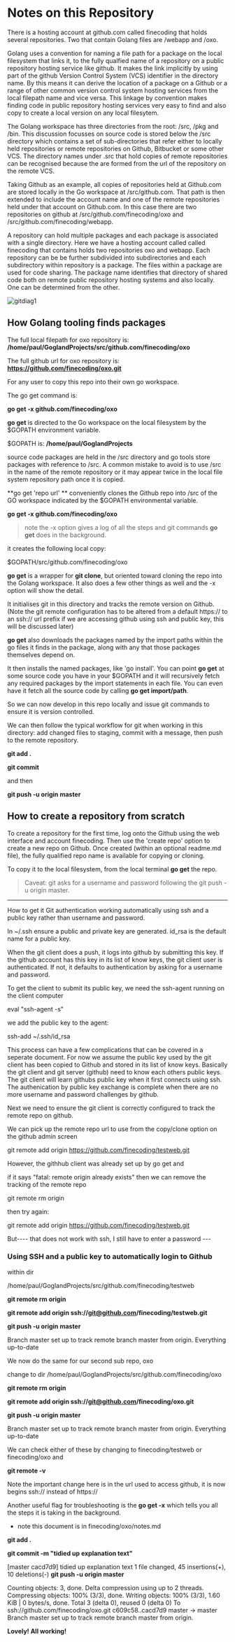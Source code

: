 # Notes on this Repository

There is a hosting account at  github.com called finecoding that holds several repositories.  Two that contain Golang files are /webapp and /oxo.

Golang uses a convention for naming a file path for a package on the local filesystem that links it, to the fully qualfied name of a repository on a public repository hosting service like github.   It makes the link implicitly by using part of the github Version Control System (VCS) identifier in the directory name.  By this means it can derive the location of a package on a Github or a range of other common version control system hosting services from the local filepath name and vice versa.  This linkage by convention makes finding code in public repository hosting services very easy to find and also copy to create a local version on any local filesytem.

The Golang workspace has three directories from the root: /src, /pkg and /bin.  This discussion focusses on source code is stored below the /src directory which contains a set of sub-directories that refer either to locally held repositories or remote repositories on Github, Bitbucket or some other VCS.  The directory names under .src that hold copies of remote repositories can be recognised because the are formed from the url of the repository on the remote VCS.

Taking Github as an example, all copies of repositories held at Github.com are stored locally in the Go workspace at /src/github.com.  That path is then extended to include the account name and one of the remote repositories held under that account on Github.com.  In this case there are two repositories on github at /src/github.com/finecoding/oxo and /src/github.com/finecoding/webapp.

A repository can hold multiple packages and each package is associated with a single directory.  Here we have a hosting account called called finecoding that contains holds two repositories oxo and webapp.  Each repository can be be further subdivided into subdirectories and each subdirectory within repository is a package.  The files within a package are used for code sharing.  The package name identifies that directory of shared code both on remote public repository hosting systems and also locally.  One can be determined from the other.

![gitdiag1](/home/paul/Documents/gitdiag1.svg)

## How Golang tooling finds packages

The full local filepath for oxo repository is:
**/home/paul/GoglandProjects/src/github.com/finecoding/oxo**

The full github url for oxo repository is:
**https://github.com/finecoding/oxo.git**

For any user to copy this repo into their own go workspace.

The go get command is:

**go get -x github.com/finecoding/oxo**

**go get** is directed to the Go workspace on the local filesystem by the $GOPATH environment variable.

$GOPATH is:
**/home/paul/GoglandProjects**

source code packages are held in the /src directory and go tools store packages with reference to /src.  A common mistake to avoid is to use /src in the name of the remote repository or it may appear twice in the local file system repository path once it is copied.

**go get 'repo url' ** conveniently clones the Github repo into /src of the GO workspace indicated by the $GOPATH environmental variable.

**go get -x github.com/finecoding/oxo**

> note the -x option gives a log of all the steps and git commands **go get** does in the background.
>

it creates the following local copy:

$GOPATH/src/github.com/finecoding/oxo

**go get** is a wrapper for **git clone**, but oriented toward cloning the repo into the Golang workspace.  It also does a few other things as well and the -x option will show the detail.

It initialises git in this directory and tracks the remote version on Github. (Note the git remote configuration has to be altered from a default https:// to an ssh:// url prefix if we are accessing github using ssh and public key, this will be discussed later)

**go get** also downloads the packages named by the import paths within the go files it finds in the package, along with any that those packages themselves depend on. 

It then installs the named packages, like 'go install'.  You can point **go get** at some source code you have in your $GOPATH and it will recursively fetch any required packages by the import statements in each file. You can even have it fetch all the source code by calling **go get import/path**.

So we can now develop in this repo locally and issue git commands to ensure it is version controlled.

We can then follow the typical workflow for git when working in this directory: add changed files to staging, commit with a message, then push to the remote repository.


**git add .**

**git commit**

 and then

 **git push -u origin master**

##  How to create a repository from scratch


To create a repository for the first time, log onto the Github using the web interface and account finecoding.  Then use the 'create repo' option to create a new repo on Github.  Once created (within an optional readme.md file), the fully qualified repo name is available for copying or cloning.

To copy it to the local filesystem, from the local terminal  **go get** the repo.

> Caveat:  git asks for a username and password following the git push -u origin master.



---



How to get it Git authentication working automatically using ssh and a public key rather than username and password.

In ~/.ssh ensure a public and private key are generated.  id_rsa is the default name for a public key.

When the git client does a push, it logs into github by submitting this key.  If the github account has this key in its list of know keys, the git client user is authenticated.  If not, it defaults to authentication by asking for a username and password.

To get the client to submit its public key, we need the ssh-agent running on the client computer

eval "ssh-agent -s"

we add the public key to the agent:

ssh-add ~/.ssh/id_rsa

This process can have a few complications that can be covered in a seperate document.  For now we assume the public key used by the git client has been copied to Github and stored in its list of know keys.  Basically the git client and git server (github) need to know each others public keys. The git client will learn githubs public key when it first connects using ssh.   The authenication by public key exchange is complete when there are no more username and password challenges by github.   

Next we need to ensure the git client is correctly configured to track the remote repo on github.

We can pick up the remote repo url to use from the copy/clone option on the github admin screen

git remote add origin https://github.com/finecoding/testweb.git

However, the githhub client was already set up by go get and

if it says "fatal: remote origin already exists" then we can remove the tracking of the remote repo

git remote rm origin

then try again:

git remote add origin https://github.com/finecoding/testweb.git


But---- that does not work with ssh, I still have to enter a password ---

### Using SSH and a public key to automatically login to Github

within dir

/home/paul/GoglandProjects/src/github.com/finecoding/testweb

**git remote rm origin**

**git remote add origin ssh://git@github.com/finecoding/testweb.git**

**git push -u origin master**

Branch master set up to track remote branch master from origin.
Everything up-to-date

We now do the same for our second sub repo, oxo

change to dir
/home/paul/GoglandProjects/src/github.com/finecoding/oxo

**git remote rm origin**

**git remote add origin ssh://git@github.com/finecoding/oxo.git**

**git push -u origin master**

Branch master set up to track remote branch master from origin.
Everything up-to-date

We can check either of these by changing to finecoding/testweb or finecoding/oxo and

**git remote -v**

Note the important change here is in the url used to access github, it is now begins ssh:// instead of https://

Another useful flag for troubleshooting is the **go get -x** which tells you all the steps it is taking in the background.

* note this document is in finecoding/oxo/notes.md

**git add .**

**git commit -m "tidied up explanation text"**

[master cacd7d9] tidied up explanation text
 1 file changed, 45 insertions(+), 10 deletions(-)
**git push -u origin master**

Counting objects: 3, done.
Delta compression using up to 2 threads.
Compressing objects: 100% (3/3), done.
Writing objects: 100% (3/3), 1.60 KiB | 0 bytes/s, done.
Total 3 (delta 0), reused 0 (delta 0)
To ssh://github.com/finecoding/oxo.git
   c609c58..cacd7d9  master -> master
Branch master set up to track remote branch master from origin.

**Lovely!  All working!**

